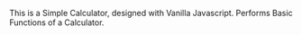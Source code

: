 This is a Simple Calculator, designed with Vanilla Javascript. Performs Basic Functions of a Calculator.
